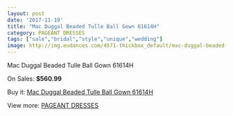 ```yaml
---
layout: post
date: '2017-11-19'
title: "Mac Duggal Beaded Tulle Ball Gown 61614H"
category: PAGEANT DRESSES
tags: ["sale","bridal","style","unique","wedding"]
image: http://img.eudances.com/4571-thickbox_default/mac-duggal-beaded-tulle-ball-gown-61614h.jpg
---
```

Mac Duggal Beaded Tulle Ball Gown 61614H

On Sales: **$560.99**
<a href="https://www.eudances.com/en/pageant-dresses/1531-mac-duggal-beaded-tulle-ball-gown-61614h.html"><amp-img layout="responsive" width="600" height="600" src="//img.eudances.com/4571-thickbox_default/mac-duggal-beaded-tulle-ball-gown-61614h.jpg" alt="Mac Duggal Beaded Tulle Ball Gown 61614H 0" /></a>
<a href="https://www.eudances.com/en/pageant-dresses/1531-mac-duggal-beaded-tulle-ball-gown-61614h.html"><amp-img layout="responsive" width="600" height="600" src="//img.eudances.com/4573-thickbox_default/mac-duggal-beaded-tulle-ball-gown-61614h.jpg" alt="Mac Duggal Beaded Tulle Ball Gown 61614H 1" /></a>
<a href="https://www.eudances.com/en/pageant-dresses/1531-mac-duggal-beaded-tulle-ball-gown-61614h.html"><amp-img layout="responsive" width="600" height="600" src="//img.eudances.com/4572-thickbox_default/mac-duggal-beaded-tulle-ball-gown-61614h.jpg" alt="Mac Duggal Beaded Tulle Ball Gown 61614H 2" /></a>

Buy it: [Mac Duggal Beaded Tulle Ball Gown 61614H](https://www.eudances.com/en/pageant-dresses/1531-mac-duggal-beaded-tulle-ball-gown-61614h.html "Mac Duggal Beaded Tulle Ball Gown 61614H")

View more: [PAGEANT DRESSES](https://www.eudances.com/en/16-pageant-dresses "PAGEANT DRESSES")